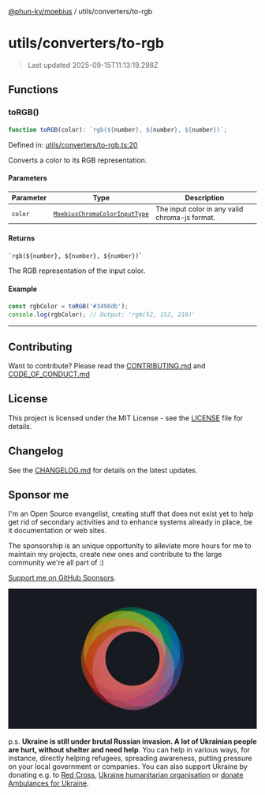 [@phun-ky/moebius](../../README.md) / utils/converters/to-rgb

# utils/converters/to-rgb

> Last updated 2025-09-15T11:13:19.298Z

##

## Functions

### toRGB()

```ts
function toRGB(color): `rgb(${number}, ${number}, ${number})`;
```

Defined in: [utils/converters/to-rgb.ts:20](https://github.com/phun-ky/moebius/blob/main/src/utils/converters/to-rgb.ts#L20)

Converts a color to its RGB representation.

#### Parameters

| Parameter | Type                                                                        | Description                                    |
| --------- | --------------------------------------------------------------------------- | ---------------------------------------------- |
| `color`   | [`MoebiusChromaColorInputType`](../../types.md#moebiuschromacolorinputtype) | The input color in any valid chroma-js format. |

#### Returns

`` `rgb(${number}, ${number}, ${number})` ``

The RGB representation of the input color.

#### Example

```ts
const rgbColor = toRGB('#3498db');
console.log(rgbColor); // Output: 'rgb(52, 152, 219)'
```

---

## Contributing

Want to contribute? Please read the [CONTRIBUTING.md](https://github.com/phun-ky/moebius/blob/main/CONTRIBUTING.md) and [CODE_OF_CONDUCT.md](https://github.com/phun-ky/moebius/blob/main/CODE_OF_CONDUCT.md)

## License

This project is licensed under the MIT License - see the [LICENSE](https://github.com/phun-ky/moebius/blob/main/LICENSE) file for details.

## Changelog

See the [CHANGELOG.md](https://github.com/phun-ky/moebius/blob/main/CHANGELOG.md) for details on the latest updates.

## Sponsor me

I'm an Open Source evangelist, creating stuff that does not exist yet to help get rid of secondary activities and to enhance systems already in place, be it documentation or web sites.

The sponsorship is an unique opportunity to alleviate more hours for me to maintain my projects, create new ones and contribute to the large community we're all part of :)

[Support me on GitHub Sponsors](https://github.com/sponsors/phun-ky).

![logo](https://github.com/phun-ky/moebius/blob/main/public/images/logo/logo-ring.png?raw=true)

p.s. **Ukraine is still under brutal Russian invasion. A lot of Ukrainian people are hurt, without shelter and need help**. You can help in various ways, for instance, directly helping refugees, spreading awareness, putting pressure on your local government or companies. You can also support Ukraine by donating e.g. to [Red Cross](https://www.icrc.org/en/donate/ukraine), [Ukraine humanitarian organisation](https://savelife.in.ua/en/donate-en/#donate-army-card-weekly) or [donate Ambulances for Ukraine](https://www.gofundme.com/f/help-to-save-the-lives-of-civilians-in-a-war-zone).
